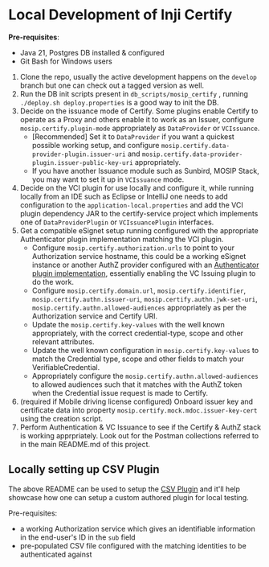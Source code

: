 # Local Development of Inji Certify

**Pre-requisites**: 

- Java 21, Postgres DB installed & configured
- Git Bash for Windows users

1. Clone the repo, usually the active development happens on the `develop` branch but one can check out a tagged version as well.
2. Run the DB init scripts present in `db_scripts/mosip_certify` , running `./deploy.sh deploy.properties` is a good way to init the DB.
3. Decide on the issuance mode of Certify. Some plugins enable Certify to operate as a Proxy and others enable it to work as an Issuer, configure `mosip.certify.plugin-mode` appropriately as `DataProvider` or `VCIssuance`.
    * [Recommended] Set it to `DataProvider` if you want a quickest possible working setup, and configure `mosip.certify.data-provider-plugin.issuer-uri` and `mosip.certify.data-provider-plugin.issuer-public-key-uri` appropriately.
    * If you have another Issuance module such as Sunbird, MOSIP Stack, you may want to set it up in `VCIssuance` mode.
4. Decide on the VCI plugin for use locally and configure it, while running locally from an IDE such as Eclipse or IntelliJ one needs to add configuration to the `application-local.properties` and add the VCI plugin dependency JAR to the certify-service project which implements one of `DataProviderPlugin` or `VCIssuancePlugin` interfaces.
5. Get a compatible eSignet setup running configured with the appropriate Authenticator plugin implementation matching the VCI plugin.
    * Configure `mosip.certify.authorization.urls` to point to your Authorization service hostname, this could be a working eSignet instance or another AuthZ provider configured with an [Authenticator plugin implementation](https://docs.esignet.io/integration/authenticator), essentially enabling the VC Issuing plugin to do the work.
    * Configure `mosip.certify.domain.url`, `mosip.certify.identifier`, `mosip.certify.authn.issuer-uri`, `mosip.certify.authn.jwk-set-uri`, `mosip.certify.authn.allowed-audiences` appropriately as per the Authorization service and Certify URI.
    * Update the `mosip.certify.key-values` with the well known appropriately, with the correct credential-type, scope and other relevant attributes.
    * Update the well known configuration in `mosip.certify.key-values` to match the Credential type, scope and other fields to match your VerifiableCredential.
    * Appropriately configure the `mosip.certify.authn.allowed-audiences` to allowed audiences such that it matches with the AuthZ token when the Credential issue request is made to Certify.
6. (required if Mobile driving license configured) Onboard issuer key and certificate data into property `mosip.certify.mock.mdoc.issuer-key-cert` using the creation script.
7. Perform Authentication & VC Issuance to see if the Certify & AuthZ stack is working apprpriately. Look out for the Postman collections referred to in the main README.md of this project.


## Locally setting up CSV Plugin


The above README can be used to setup the [CSV Plugin](https://github.com/mosip/digital-credential-plugins/tree/develop/mock-certify-plugin) and it'll help showcase how one can setup a custom authored plugin for local testing.

Pre-requisites:

* a working Authorization service which gives an identifiable information in the end-user's ID in the `sub` field
* pre-populated CSV file configured with the matching identities to be authenticated against
